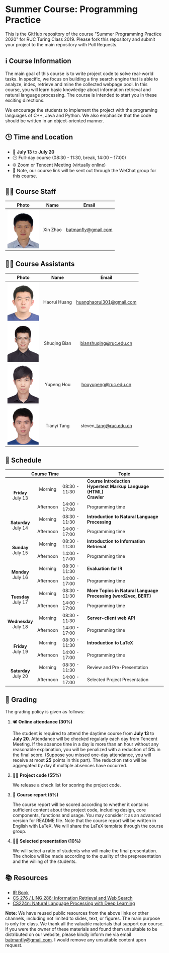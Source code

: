 # Summer Course: Programming Practice

This is the GitHub repository of the course "Summer Programming Practice 2020" for RUC Turing Class 2019. Please fork this repository and submit your project to the main repository with Pull Requests.

## ℹ️ Course Information

The main goal of this course is to write project code to solve real-world tasks. In specific, we focus on building a tiny search engine that is able to analyze, index, retrieve and mine the collected webpage pool. In this course, you will learn basic knowledge about information retrieval and natural language processing. The course is intended to start you in these exciting directions.

We encourage the students to implement the project with the programing languages of C++, Java and Python. We also emphasize that the code should be written in an object-oriented manner.

## 🕒 Time and Location

* 📅 **July 13** to **July 20**
* 🕒 Full-day course (08:30 - 11:30, break, 14:00 – 17:00)
* 🌐 Zoom or Tencent Meeting (virtually online)
* 💬 Note, our course link will be sent out through the WeChat group for this course.

## 👨‍🏫 Course Staff

|Photo|Name|Email|
|:---:|:--:|:---:|
|![](.readme/zx.png)|Xin Zhao|batmanfly@gmail.com|

## 👨‍🎓 Course Assistants

|Photo|Name|Email|
|:---:|:--:|:---:|
|![](.readme/hhr.png)|Haorui Huang|huanghaorui301@gmail.com|
|![](.readme/bsq.png)|Shuqing Bian|bianshuqing@ruc.edu.cn|
|![](.readme/hyp.png)|Yupeng Hou|houyupeng@ruc.edu.cn|
|![](.readme/tty.png)|Tianyi Tang|steven\_tang@ruc.edu.cn|

## 📅 Schedule
<table>
    <thead>
        <tr>
            <th colspan="3">Course Time</th>
            <th>Topic</th>
        </tr>
    </thead>
    <tbody>
        <tr>
            <td rowspan="2" align="center"><b>Friday</b><br>July 13</td>
            <td align="center">Morning</td>
            <td>08:30 - 11:30</td>
            <td>
                <b>Course Introduction</b><br>
                <b>Hypertext Markup Language (HTML)</b><br>
                <b>Crawler</b><br>
            </td>
        </tr>
        <tr>
            <td align="center">Afternoon</td>
            <td>14:00 - 17:00</td>
            <td>
                Programming time
            </td>
        </tr>
        <tr>
            <td rowspan="2" align="center"><b>Saturday</b><br>July 14</td>
            <td align="center">Morning</td>
            <td>08:30 - 11:30</td>
            <td>
                <b>Introduction to Natural Language Processing</b>
            </td>
        </tr>
        <tr>
            <td align="center">Afternoon</td>
            <td>14:00 - 17:00</td>
            <td>
                Programming time
            </td>
        </tr>
        <tr>
            <td rowspan="2" align="center"><b>Sunday</b><br>July 15</td>
            <td align="center">Morning</td>
            <td>08:30 - 11:30</td>
            <td>
                <b>Introduction to Information Retrieval</b>
            </td>
        </tr>
        <tr>
            <td align="center">Afternoon</td>
            <td>14:00 - 17:00</td>
            <td>
                Programming time
            </td>
        </tr>
        <tr>
            <td rowspan="2" align="center"><b>Monday</b><br>July 16</td>
            <td align="center">Morning</td>
            <td>08:30 - 11:30</td>
            <td>
                <b>Evaluation for IR</b>
            </td>
        </tr>
        <tr>
            <td align="center">Afternoon</td>
            <td>14:00 - 17:00</td>
            <td>
                Programming time
            </td>
        </tr>
        <tr>
            <td rowspan="2" align="center"><b>Tuesday</b><br>July 17</td>
            <td align="center">Morning</td>
            <td>08:30 - 11:30</td>
            <td>
                <b>More Topics in Natural Language Processing (word2vec, BERT)</b>
            </td>
        </tr>
        <tr>
            <td align="center">Afternoon</td>
            <td>14:00 - 17:00</td>
            <td>
                Programming time
            </td>
        </tr>
        <tr>
            <td rowspan="2" align="center"><b>Wednesday</b><br>July 18</td>
            <td align="center">Morning</td>
            <td>08:30 - 11:30</td>
            <td>
                <b>Server-client web API</b>
            </td>
        </tr>
        <tr>
            <td align="center">Afternoon</td>
            <td>14:00 - 17:00</td>
            <td>
                Programming time
            </td>
        </tr>
        <tr>
            <td rowspan="2" align="center"><b>Friday</b><br>July 19</td>
            <td align="center">Morning</td>
            <td>08:30 - 11:30</td>
            <td>
                <b>Introduction to LaTeX</b>
            </td>
        </tr>
        <tr>
            <td align="center">Afternoon</td>
            <td>14:00 - 17:00</td>
            <td>
                Programming time
            </td>
        </tr>
        <tr>
            <td rowspan="2" align="center"><b>Saturday</b><br>July 20</td>
            <td align="center">Morning</td>
            <td>08:30 - 11:30</td>
            <td>
                Review and Pre-Presentation
            </td>
        </tr>
        <tr>
            <td align="center">Afternoon</td>
            <td>14:00 - 17:00</td>
            <td>
                Selected Project Presentation
            </td>
        </tr>
    </tbody>
</table>

## 💯 Grading

The grading policy is given as follows:

1. 🕊️ **Online attendance (30%)**
   <p>The student is required to attend the daytime course from <b>July 13</b> to <b>July 20</b>. Attendance will be checked regularly each day from Tencent Meeting. If the absence time in a day is more than an hour without any reasonable explanation, you will be penalized with a reduction of <b>5%</b> in the final score. (Suppose you missed one-day attendance, you will receive at most <b>25</b> points in this part). The reduction ratio will be aggregated by day if multiple absences have occurred.</p>
2. 👨‍💻 **Project code (55%)**
   <p>We release a check list for scoring the project code.</p>
3. 📝 **Course report (5%)**
   <p>The course report will be scored according to whether it contains sufficient content about the project code, including design, core components, functions and usage. You may consider it as an advanced version for README file. Note that the course report will be written in English with LaTeX. We will share the LaTeX template through the course group.</p>
4. 🙋‍♂️ **Selected presentation (10%)**
   <p>We will select a ratio of students who will make the final presentation. The choice will be made according to the quality of the prepresentation and the willing of the students.</p>

## 📚 Resources
* [IR Book](https://nlp.stanford.edu/IR-book/html/htmledition/irbook.html)
* [CS 276 / LING 286: Information Retrieval and Web Search](http://web.stanford.edu/class/cs276/)
* [CS224n: Natural Language Processing with Deep Learning](http://web.stanford.edu/class/cs224n/index.html)

**Note:** We have reused public resources from the above links or other channels, including not limited to slides, text, or figures. The main purpose is only for class. We thank all the valuable materials that support our course. If you were the owner of these materials and found them unsuitable to be distributed on our website, please kindly inform me via email batmanfly@gmail.com. I would remove any unsuitable content upon request.
